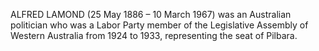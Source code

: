 ALFRED LAMOND (25 May 1886 – 10 March 1967) was an Australian politician who was a Labor Party member of the Legislative Assembly of Western Australia from 1924 to 1933, representing the seat of Pilbara.
